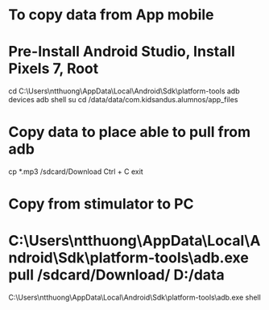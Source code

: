 # To copy data from App mobile
# Pre-Install Android Studio, Install Pixels 7, Root
cd C:\Users\ntthuong\AppData\Local\Android\Sdk\platform-tools
adb devices
adb shell
su
cd /data/data/com.kidsandus.alumnos/app_files
# Copy data to place able to pull from adb
cp *.mp3 /sdcard/Download
Ctrl + C
exit
# Copy from stimulator to PC
C:\Users\ntthuong\AppData\Local\Android\Sdk\platform-tools\adb.exe pull /sdcard/Download/ D:/data
================================================
C:\Users\ntthuong\AppData\Local\Android\Sdk\platform-tools\adb.exe shell
